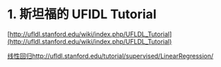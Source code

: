 # 1. 斯坦福的 UFIDL Tutorial 






[http://ufldl.stanford.edu/wiki/index.php/UFLDL_Tutorial](http://ufldl.stanford.edu/wiki/index.php/UFLDL_Tutorial)





[线性回归http://ufldl.stanford.edu/tutorial/supervised/LinearRegression/](http://ufldl.stanford.edu/tutorial/supervised/LinearRegression/)

























